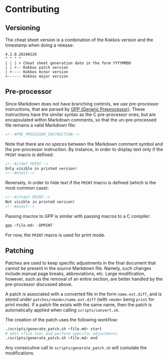 # Contributing

## Versioning

The cheat sheet version is a combination of the Kokkos version and the timestamp when doing a release:

```
4.2.0.20240226
^ ^ ^ ^
| | | + Cheat sheet generation date in the form YYYYMMDD
| | +-- Kokkos patch version
| +---- Kokkos minor version
+------ Kokkos major version
```

## Pre-processor

Since Markdown does not have branching controls, we use pre-processor instructions, that are parsed by [GPP (Generic Preprocessor)](https://logological.org/gpp).
These instructions have the similar syntax as the C pre-processor ones, but are encapsulated within Markdown comments, so that the un-pre-processed file remains a valid Markdown file:

```md
<!--#PRE_PROCESSOR_INSTRUCTION-->
```

Note that there are *no spaces* between the Markdown comment symbol and the pre-processor instruction.
By instance, in order to display text only if the `PRINT` macro is defined:

```md
<!--#ifdef PRINT-->
Only visible in printed version!
<!--#endif-->
```

Reversely, in order to hide text if the `PRINT` macro is defined (which is the most common case):

```md
<!--#ifndef PRINT-->
Not visible in printed version!
<!--#endif-->
```

Passing macros to GPP is similar with passing macros to a C compiler:

```sh
gpp <file.md> -DPRINT
```

For now, the `PRINT` macro is used for print mode.

## Patching

Patches are used to keep specific adjustments in the final document that cannot be present in the source Markdown file.
Namely, such changes include manual page breaks, abbreviations, etc.
Large modification, however, such as the removal of an entire section, are better handled by the pre-processor discussed above.

A patch is associated with a converted file in the form `name.ext.diff`, and is stored under `patches/<mode>/name.ext.diff` (with `<mode>` being `print` for print mode).
If a patch file exists with the same name, then the patch is automatically applied when calling `scripts/convert.sh`.

The creation of the patch uses the following workflow:

```sh
./scripts/generate_patch.sh <file.md> start
# edit <file.tex> and perform specific adjustments
./scripts/generate_patch.sh <file.md> end
```

Any consecutive call to `scripts/generate_patch.sh` will cumulate the modifications.
